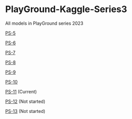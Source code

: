 # PlayGround-Kaggle-Series3

All models in PlayGround series 2023

[PS-5]()

[PS-6](https://www.kaggle.com/code/francescoliveras/ps-s3-e6-personal-best-score-eda-en-es)

[PS-7](https://www.kaggle.com/code/francescoliveras/ps-s3-e7-eda-simple-model)

[PS-8](https://www.kaggle.com/code/francescoliveras/ps-s3-e8-eda-model-en-es)

[PS-9](https://www.kaggle.com/code/francescoliveras/ps-s3-e9-eda-model-en-es)

[PS-10](https://www.kaggle.com/code/francescoliveras/ps-s3-e10-eda-model-en-es) 

[PS-11](https://www.kaggle.com/code/francescoliveras/ps-s3-e11-eda-model-en-es) (Current)

[PS-12](https://www.kaggle.com/code/francescoliveras/ps-s3-e11-eda-model-en-es) (Not started)

[PS-13](https://www.kaggle.com/code/francescoliveras/ps-s3-e11-eda-model-en-es) (Not started)
